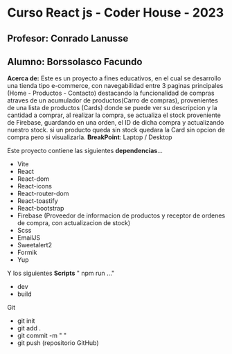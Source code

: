 # Curso React js - Coder House - 2023
## **Profesor**: Conrado Lanusse
## **Alumno**: Borssolasco Facundo


**Acerca de:** Este es un proyecto a fines educativos, en el cual se desarrollo una tienda tipo e-commerce, con navegabilidad entre 3 paginas principales (Home - Productos - Contacto) destacando la funcionalidad de compras atraves de un acumulador de productos(Carro de compras), provenientes de una lista de productos (Cards) donde se puede ver su descripcion y la cantidad a comprar, al realizar la compra, se actualiza el stock proveniente de Firebase, guardando en una orden, el ID de dicha compra y actualizando nuestro stock. si un producto queda sin stock quedara la Card sin opcion de compra pero si visualizarla.  **BreakPoint**: Laptop / Desktop


Este proyecto contiene las siguientes **dependencias**...
* Vite
* React 
* React-dom 
* React-icons 
* React-router-dom  
* React-toastify 
* React-bootstrap
* Firebase (Proveedor de informacion de productos y receptor de ordenes de compra, con actualizacion de stock)
* Scss
* EmailJS
* Sweetalert2
* Formik
* Yup

Y los siguientes **Scripts** " npm run ..."

* dev
* build


Git 

* git init 
* git add .
* git commit -m " "
* git push (repositorio GitHub)